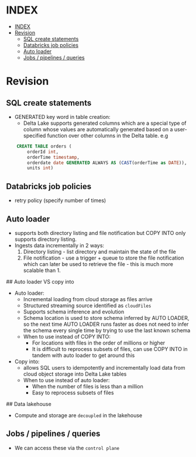 # INDEX

- [INDEX](#index)
- [Revision](#revision)
  - [SQL create statements](#sql-create-statements)
  - [Databricks job policies](#databricks-job-policies)
  - [Auto loader](#auto-loader)
  - [Jobs / pipelines / queries](#jobs--pipelines--queries)

# Revision

## SQL create statements

- GENERATED key word in table creation:
  - Delta Lake supports generated columns which are a special type of column whose values are automatically generated based on a user-specified function over other columns in the Delta table. e.g

```sql
    CREATE TABLE orders (
        orderId int,
        orderTime timestamp,
        orderdate date GENERATED ALWAYS AS (CAST(orderTime as DATE)),
        units int)
```

## Databricks job policies

- retry policy (specify number of times)

## Auto loader

- supports both directory listing and file notification but COPY INTO only supports directory  listing.
- Ingests data incrementally in 2 ways:
  1. Directory listing - list directory and maintain the state of the file
  2. File notification - use a trigger + queue to store the file notification which can
  later be used to retrieve the file - this is much more scalable than 1.

## Auto loader VS copy into

- Auto loader:
	- Incremental loading from cloud storage as files arrive
	- Structured streaming source identified as `cloudFiles`
	- Supports schema inference and evolution
	- Schema location is used to store schema inferred by AUTO LOADER, so the next time AUTO LOADER runs faster as does not need to infer the schema every single time by trying to use the last known schema
	- When to use instead of COPY INTO:
		- For locations with files in the order of millions or higher
		- It is difficult to reprocess subsets of files, can use COPY INTO in tandem with auto loader to get around this
- Copy into:
	- allows SQL users to idempotently and incrementally load data from cloud object storage into Delta Lake tables
	- When to use instead of auto loader:
		- When the number of files is less than a million
		- Easy to reprocess subsets of files 


## Data lakehouse 

- Compute and storage are `decoupled` in the lakehouse

## Jobs / pipelines / queries

- We can access these via the `control plane`